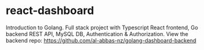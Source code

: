 # react-dashboard
Introduction to Golang. Full stack project with Typescript React frontend, Go backend REST API, MySQL DB, Authentication & Authorization.
View the backend repo: https://github.com/al-abbas-nz/golang-dashboard-backend
